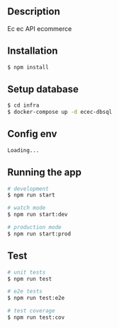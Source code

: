 ## Description

Ec ec API ecommerce

## Installation

```bash
$ npm install
```

## Setup database

```bash
$ cd infra
$ docker-compose up -d ecec-dbsql
```

## Config env

```bash
Loading...
```

## Running the app

```bash
# development
$ npm run start

# watch mode
$ npm run start:dev

# production mode
$ npm run start:prod
```

## Test

```bash
# unit tests
$ npm run test

# e2e tests
$ npm run test:e2e

# test coverage
$ npm run test:cov
```


